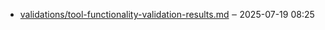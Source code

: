- [validations/tool-functionality-validation-results.md](validations/tool-functionality-validation-results.md) ‒ 2025-07-19 08:25
